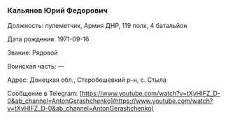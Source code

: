 ### Кальянов Юрий Федорович

Должность: пулеметчик, Армия ДНР, 119 полк, 4 батальйон

Дата рождения: 1971-09-16

Звание: Рядовой

Воинская часть: —

Адрес: Донецкая обл., Стеробешевкий р-н, с. Стыла

Сообщение в Telegram: [https://www.youtube.com/watch?v=tXyHIFZ_D-0&ab_channel=AntonGerashchenko](https://www.youtube.com/watch?v=tXyHIFZ_D-0&ab_channel=AntonGerashchenko)
